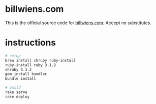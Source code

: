 # billwiens.com

This is the official source code for [billwiens.com](http://billwiens.com). Accept no substitutes.

# instructions

```bash
# setup
brew install chruby ruby-install
ruby-install ruby 3.1.2
chruby 3.1.2
gem install bundler
bundle install

# build
rake serve
rake deploy

```
